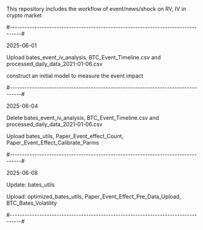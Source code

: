 This repository includes the workflow of event/news/shock on RV, IV in crypto market

#----------------------------------------------------------------------------------#

2025-06-01

Upload bates_event_iv_analysis, BTC_Event_Timeline.csv and processed_daily_data_2021-01-06.csv

construct an initial model to measure the event impact

#----------------------------------------------------------------------------------#

2025-06-04

Delete bates_event_iv_analysis, BTC_Event_Timeline.csv and processed_daily_data_2021-01-06.csv

Upload bates_utils, Paper_Event_effect_Count, Paper_Event_Effect_Calibrate_Parms

#----------------------------------------------------------------------------------#

2025-06-08

Update: bates_utils

Upload: optimized_bates_utils, Paper_Event_Effect_Pre_Data_Upload, BTC_Bates_Volatility

#----------------------------------------------------------------------------------#

